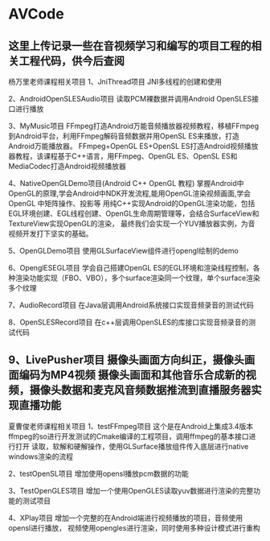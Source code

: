 # AVCode
这里上传记录一些在音视频学习和编写的项目工程的相关工程代码，供今后查阅
---------------------------------------------------------------------------------
杨万里老师课程相关项目
1、JniThread项目
JNI多线程的创建和使用

2、AndroidOpenSLESAudio项目
读取PCM裸数据并调用Android OpenSLES接口进行播放

3、MyMusic项目
FFmpeg打造Android万能音频播放器视频教程，移植FFmpeg到Android平台，利用FFmpeg解码音频数据并用OpenSL ES来播放，打造Android万能播放器。
FFmpeg+OpenGL ES+OpenSL ES打造Android视频播放器教程，该课程基于C++语言，用FFmpeg、OpenGL ES、OpenSL ES和MediaCodec打造Android视频播放器

4、NativeOpenGLDemo项目(Android C++ OpenGL 教程)
掌握Android中OpenGL的原理,学会Android中NDK开发流程,能用OpenGL渲染视频画面,学会OpenGL 中矩阵操作、投影等
用纯C++实现Android的OpenGL渲染功能，包括EGL环境创建、EGL线程创建、OpenGL生命周期管理等，会结合SurfaceView和TextureView实现OpenGL的渲染，
最终我们会实现一个YUV播放器实例，为音视频开发打下坚实的基础。

5、OpenGLDemo项目
使用GLSurfaceView组件进行opengl绘制的demo

6、OpenglESEGL项目
学会自己搭建OpenGL ES的EGL环境和渲染线程控制，各种渲染功能实现（FBO、VBO），多个surface渲染同一个纹理，单个surface渲染多个纹理

7、AudioRecord项目
在Java层调用Android系统接口实现音频录音的测试代码

8、OpenSLESRecord项目
在c++层调用OpenSLES的库接口实现音频录音的测试代码

9、LivePusher项目
摄像头画面方向纠正，摄像头画面编码为MP4视频
摄像头画面和其他音乐合成新的视频，摄像头数据和麦克风音频数据推流到直播服务器实现直播功能
---------------------------------------------------------------------------------

夏曹俊老师课程相关项目
1、testFFmpeg项目
这个是在Android上集成3.4版本ffmpeg的so进行开发测试的Cmake编译的工程项目，调用ffmpeg的基本接口进行打开
读取，软解和硬解操作，使用GLSurface播放组件传入底层进行native windows渲染的流程

2、testOpenSL项目
增加使用opensl播放pcm数据的功能

3、TestOpenGLES项目
增加一个使用OpenGLES读取yuv数据进行渲染的完整功能的测试项目

4、XPlay项目
增加一个完整的在Android端进行视频播放的项目，音频使用opensl进行播放，
视频使用opengles进行渲染，同时使用多种设计模式进行重构